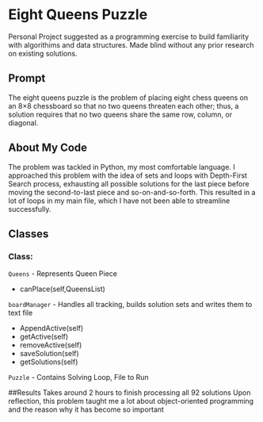 # Eight Queens Puzzle
Personal Project suggested as a programming exercise to build familiarity with algorithims and data structures. Made blind without any prior research on existing solutions.

## Prompt 
The eight queens puzzle is the problem of placing eight chess queens on an 8×8 chessboard so that no two queens threaten each other; thus, a solution requires that no two queens share the same row, column, or diagonal.

## About My Code
The problem was tackled in Python, my most comfortable language. I approached this problem with the idea of sets and loops with Depth-First Search process, exhausting all possible solutions for the last piece before moving the second-to-last piece and so-on-and-so-forth. This resulted in a lot of loops in my main file, which I have not been able to streamline successfully. 

## Classes
### Class: 
`Queens` - Represents Queen Piece
* canPlace(self,QueensList)

`boardManager` - Handles all tracking, builds solution sets and writes them to text file
* AppendActive(self)
* getActive(self)
* removeActive(self)
* saveSolution(self)
* getSolutions(self)

`Puzzle` - Contains Solving Loop, File to Run

##Results
Takes around 2 hours to finish processing all 92 solutions
Upon reflection, this problem taught me a lot about object-oriented programming and the reason why it has become so important
